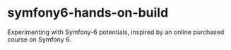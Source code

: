 # symfony6-hands-on-build
Experimenting with Symfony-6 potentials, inspired by an online purchased course on Symfony 6.
